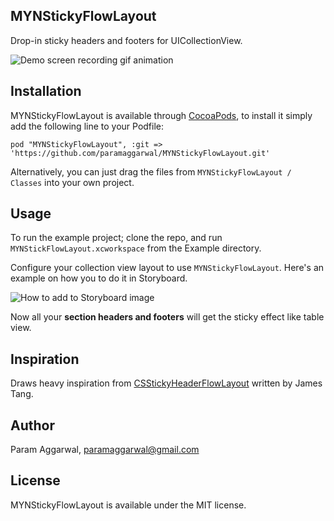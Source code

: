 ## MYNStickyFlowLayout

Drop-in sticky headers and footers for UICollectionView.

![Demo screen recording gif animation](https://raw.githubusercontent.com/paramaggarwal/MYNStickyFlowLayout/master/Images/Example.gif)

## Installation

MYNStickyFlowLayout is available through [CocoaPods](http://cocoapods.org), to install
it simply add the following line to your Podfile:

    pod "MYNStickyFlowLayout", :git => 'https://github.com/paramaggarwal/MYNStickyFlowLayout.git'

Alternatively, you can just drag the files from `MYNStickyFlowLayout / Classes` into your own project.

## Usage

To run the example project; clone the repo, and run `MYNStickFlowLayout.xcworkspace` from the Example directory.

Configure your collection view layout to use `MYNStickyFlowLayout`. Here's an example on how you to do it in Storyboard.

![How to add to Storyboard image](https://raw.githubusercontent.com/paramaggarwal/MYNStickyFlowLayout/master/Images/AddingToStoryboard.png)

Now all your **section headers and footers** will get the sticky effect like table view.

## Inspiration

Draws heavy inspiration from [CSStickyHeaderFlowLayout](https://github.com/jamztang/CSStickyHeaderFlowLayout) written by James Tang.

## Author

Param Aggarwal, paramaggarwal@gmail.com

## License

MYNStickyFlowLayout is available under the MIT license.
